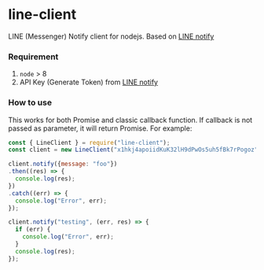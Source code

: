 # line-client
LINE (Messenger) Notify client for nodejs. Based on [LINE notify](https://notify-bot.line.me/doc/en/)

### Requirement
1. `node` > 8
2. API Key (Generate Token) from [LINE notify](https://notify-bot.line.me/my/)

### How to use

This works for both Promise and classic callback function. If callback is not passed as parameter, it will return Promise. For example:
```js
const { LineClient } = require("line-client");
const client = new LineClient("x1hkj4apoiidKuK32lH9dPwOs5uh5fBk7rPogoz");

client.notify({message: "foo"})
.then((res) => {
  console.log(res);
})
.catch((err) => {
  console.log("Error", err);
});

client.notify("testing", (err, res) => {
  if (err) {
    console.log("Error", err);
  }
  console.log(res);
});
```